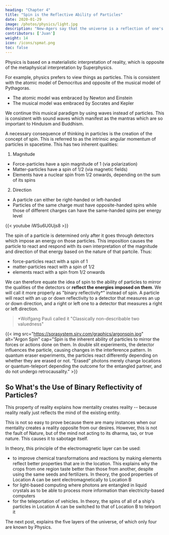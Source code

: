 ```yaml
---
heading: "Chapter 4"
title: "Spin is the Reflective Ability of Particles"
date: 2020-01-29
image: /photos/physics/light.jpg
description: "New-Agers say that the universe is a reflection of one's own consicousness. This is half-true, because it is really based on one's feelings and volition. Here, we explain how reality reflects our feelings through the Physics concept of particle-spin"
contributors: ['Juan']
weight: 14
icon: /icons/spmat.png
toc: false
---
```



<!--   /articles/material/electrons-are-positive
  /material/electrons-are-positive -->


Physics is based on a materialistic interpretation of reality, which is opposite of the metaphysical interpretation by Superphysics. 

For example, physics prefers to view things as particles. This is consistent with the atomic model of Democritus and opposite of the musical model of Pythagoras. 
- The atomic model was embraced by Newton and Einstein
- The musical model was embraced by Socrates and Kepler

We continue this musical paradigm by using waves instead of particles. This is consistent with sound waves which manifest as the mantras which are so important to Hinduism and Buddhism.  

A necessary consequence of thinking in particles is the creation of the concept of spin. This is referred to as the intrinsic angular momentum of particles in spacetime. This has two inherent qualities:

1. Magnitude

- Force-particles have a spin magnitude of 1 (via polarization)
- Matter-particles have a spin of 1/2 (via magnetic fields)
- Elements have a nuclear spin from 1/2 onwards, depending on the sum of its spins

2. Direction

- A particle can either be right-handed or left-handed
- Particles of the same charge must have opposite-handed spins while those of different charges can have the same-handed spins per energy level



{{< youtube iWSu6U0Ujs8 >}}


The spin of a particle is determined only after it goes through detectors which impose an energy on those particles. This imposition causes the particle to react and respond with its own interpretation of the magnitude and direction of that energy based on the nature of that partcile. Thus:
- force-particles react with a spin of 1
- matter-particles react with a spin of 1/2
- elements react with a spin from 1/2 onwards

We can therefore equate the idea of spin to the ability of particles to mirror the qualities of the detectors or **reflect the energies imposed on them**. We will call it more properly as "binary reflectivity*" instead of spin. A particle will react with an up or down reflectivity to a detector that measures an up or down direction, and a right or left one to a detector that measures a right or left direction.

> *Wolfgang Pauli called it "Classically non-describable two valuedness"



{{< img src="https://sorasystem.sirv.com/graphics/argonspin.jpg" alt="Argon Spin" cap="Spin is the inherent ability of particles to mirror the forces or actions done on them. In double slit experiments, the detector influences the particle, causing changes in the interference pattern. In quantum eraser experiments, the particles react differently depending on whether they are erased or not. “Erased” photons merely change locations or quantum-teleport depending the outcome for the entangled partner, and do not undergo retrocausality." >}}


## So What's the Use of Binary Reflectivity of Particles?

This property of reality explains how mentality creates reality -- because reality really just reflects the mind of the existing entity. 

This is not so easy to prove because there are many instances when our mentality creates a reality opposite from our desires. However, this is not the fault of Nature, but of the mind not acting to its dharma, tao, or true nature. This causes it to sabotage itself. 

In theory, this principle of the electromagnetic layer can be used:

- to improve chemical transformations and reactions by making elements reflect better properties that are in the location. This explains why the crops from one region taste better than those from another, despite using the same seeds and fertilizers. In theory, the good properties of Location A can be sent electromagnetically to Location B
- for light-based computing where photons are entangled in liquid crystals as to be able to process more information than electricity-based computers
- for the teleportation of vehicles. In theory, the spins of all of a ship's particles in Location A can be switched to that of Location B to teleport it 

<!-- Entangled particles change their spin instantly to match the detector or the observer, "collapsing" into reality. It also gives an illusion of  retrocausality, when in fact it just shows non-locality. This non-locality is then the foundation of teleportation. -->


<!-- We convert these into waves:

1. Frequency

Instead of magnitude, we use wave frequency so that:

- Force-waves have a frequency of 1 (via polarization)
- Matter-waves have a frequency of 1/2 (via magnetic fields)
- Element-waves have a nuclear frequency from 1/2 onwards, depending on the sum of its frequency

2. Directional Purpose as unifying or divisive

- A wave can either be unifying (positive) or divisive (negative)
- Waves of the same direction (unifying and unifying) must have opposite frequencies.
  - An example is a classical music being made up of different instruments. 
  - Another example is a family made up of husband and wife. 
- Waves of different directions (unifying and dividing) can have the same frequency per energy level. 
  - An example is a classical guitar and an electric guitar. 
  - Another example is a husband Mr. Smith and another husband Mr. Jones. 
 -->
<!-- Quantum "Spin" is the Inherent Ability of the Particle to Mirror the Quality of the Detector -->

The next post, explains the five layers of the universe, of which only four are known by Physics.
